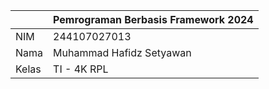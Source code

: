 |  | Pemrograman Berbasis Framework 2024 |
|--|--|
| NIM |  244107027013|
| Nama |  Muhammad Hafidz Setyawan |
| Kelas | TI - 4K RPL |
